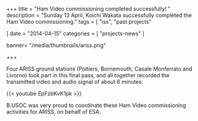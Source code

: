 +++
title = "Ham Video commissioning completed successfully! "
description = "Sunday 13 April, Koichi Wakata successfully completed the Ham Video commissioning."
tags = [
 "iss",
 "past projects"
  
]
date = "2014-04-15"
categories = [
  "projects-news"
]

banner= "/media/thumbnails/ariss.png"


+++

Four ARISS ground stations (Poitiers, Bornemouth, Casale Monferrato and Livorno) took part in this final pass, and all together recorded the transmitted video and audio signal of about 6 minutes:

{{< youtube EpFzbKvK1pk >}}

B.USOC was very proud to coordinate these Ham Video commissioning activities for ARISS, on behalf of ESA.